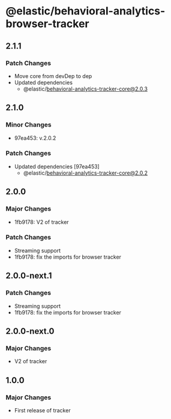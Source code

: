 # @elastic/behavioral-analytics-browser-tracker

## 2.1.1

### Patch Changes

- Move core from devDep to dep
- Updated dependencies
  - @elastic/behavioral-analytics-tracker-core@2.0.3

## 2.1.0

### Minor Changes

- 97ea453: v.2.0.2

### Patch Changes

- Updated dependencies [97ea453]
  - @elastic/behavioral-analytics-tracker-core@2.0.2

## 2.0.0

### Major Changes

- 1fb9178: V2 of tracker

### Patch Changes

- Streaming support
- 1fb9178: fix the imports for browser tracker

## 2.0.0-next.1

### Patch Changes

- Streaming support
- 1fb9178: fix the imports for browser tracker

## 2.0.0-next.0

### Major Changes

- V2 of tracker

## 1.0.0

### Major Changes

- First release of tracker
